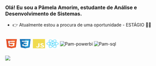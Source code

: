 ### Olá! Eu sou a Pâmela Amorim, estudante de Análise e Desenvolvimento de Sistemas.


- 👉 Atualmente estou a procura de uma oportunidade - ESTÁGIO 👩‍💻



<div style="display: inline_block"><br>
  <img align="center" alt="Pam-HTML" height="30" width="40" src="https://raw.githubusercontent.com/devicons/devicon/master/icons/html5/html5-original.svg">
  <img align="center" alt="Pam-CSS" height="30" width="40" src="https://raw.githubusercontent.com/devicons/devicon/master/icons/css3/css3-original.svg">
  <img align="center" alt="Pam-Js" height="30" width="40" src="https://raw.githubusercontent.com/devicons/devicon/master/icons/javascript/javascript-plain.svg">
  <img align="center" alt="Pam-React" height="30" width="40" src="https://raw.githubusercontent.com/devicons/devicon/master/icons/react/react-original.svg">
  <img align="center" alt="Pam-powerbi" height="40" width="40" src="https://upload.wikimedia.org/wikipedia/commons/c/cf/New_Power_BI_Logo.svg">
  <img align="center" alt="Pam-sql" height="40" width="60" src="https://upload.wikimedia.org/wikipedia/commons/d/d7/Sql_data_base_with_logo.svg">
  
</div>

 ###
 
<div> 
  <a href="https://www.linkedin.com/in/p%C3%A2mela-amorim-33638323a/" target="_blank"><img src="https://img.shields.io/badge/-LinkedIn-%230077B5?style=for-the-badge&logo=linkedin&logoColor=white" target="_blank"></a>  
</div>

